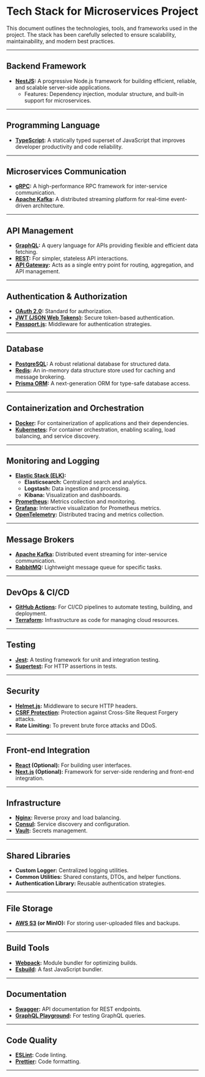 # **Tech Stack for Microservices Project**

This document outlines the technologies, tools, and frameworks used in the project. The stack has been carefully selected to ensure scalability, maintainability, and modern best practices.

---

## **Backend Framework**
- **[NestJS](https://nestjs.com/):** A progressive Node.js framework for building efficient, reliable, and scalable server-side applications.
  - Features: Dependency injection, modular structure, and built-in support for microservices.

---

## **Programming Language**
- **[TypeScript](https://www.typescriptlang.org/):** A statically typed superset of JavaScript that improves developer productivity and code reliability.

---

## **Microservices Communication**
- **[gRPC](https://grpc.io/):** A high-performance RPC framework for inter-service communication.
- **[Apache Kafka](https://kafka.apache.org/):** A distributed streaming platform for real-time event-driven architecture.

---

## **API Management**
- **[GraphQL](https://graphql.org/):** A query language for APIs providing flexible and efficient data fetching.
- **[REST](https://restfulapi.net/):** For simpler, stateless API interactions.
- **[API Gateway](https://docs.nestjs.com/microservices/basics#api-gateway):** Acts as a single entry point for routing, aggregation, and API management.

---

## **Authentication & Authorization**
- **[OAuth 2.0](https://oauth.net/2/):** Standard for authorization.
- **[JWT (JSON Web Tokens)](https://jwt.io/):** Secure token-based authentication.
- **[Passport.js](http://www.passportjs.org/):** Middleware for authentication strategies.

---

## **Database**
- **[PostgreSQL](https://www.postgresql.org/):** A robust relational database for structured data.
- **[Redis](https://redis.io/):** An in-memory data structure store used for caching and message brokering.
- **[Prisma ORM](https://www.prisma.io/):** A next-generation ORM for type-safe database access.

---

## **Containerization and Orchestration**
- **[Docker](https://www.docker.com/):** For containerization of applications and their dependencies.
- **[Kubernetes](https://kubernetes.io/):** For container orchestration, enabling scaling, load balancing, and service discovery.

---

## **Monitoring and Logging**
- **[Elastic Stack (ELK)](https://www.elastic.co/what-is/elk-stack):**
  - **Elasticsearch:** Centralized search and analytics.
  - **Logstash:** Data ingestion and processing.
  - **Kibana:** Visualization and dashboards.
- **[Prometheus](https://prometheus.io/):** Metrics collection and monitoring.
- **[Grafana](https://grafana.com/):** Interactive visualization for Prometheus metrics.
- **[OpenTelemetry](https://opentelemetry.io/):** Distributed tracing and metrics collection.

---

## **Message Brokers**
- **[Apache Kafka](https://kafka.apache.org/):** Distributed event streaming for inter-service communication.
- **[RabbitMQ](https://www.rabbitmq.com/):** Lightweight message queue for specific tasks.

---

## **DevOps & CI/CD**
- **[GitHub Actions](https://github.com/features/actions):** For CI/CD pipelines to automate testing, building, and deployment.
- **[Terraform](https://www.terraform.io/):** Infrastructure as code for managing cloud resources.

---

## **Testing**
- **[Jest](https://jestjs.io/):** A testing framework for unit and integration testing.
- **[Supertest](https://github.com/visionmedia/supertest):** For HTTP assertions in tests.

---

## **Security**
- **[Helmet.js](https://helmetjs.github.io/):** Middleware to secure HTTP headers.
- **[CSRF Protection](https://docs.nestjs.com/security/csrf):** Protection against Cross-Site Request Forgery attacks.
- **Rate Limiting:** To prevent brute force attacks and DDoS.

---

## **Front-end Integration**
- **[React](https://reactjs.org/) (Optional):** For building user interfaces.
- **[Next.js](https://nextjs.org/) (Optional):** Framework for server-side rendering and front-end integration.

---

## **Infrastructure**
- **[Nginx](https://www.nginx.com/):** Reverse proxy and load balancing.
- **[Consul](https://www.consul.io/):** Service discovery and configuration.
- **[Vault](https://www.vaultproject.io/):** Secrets management.

---

## **Shared Libraries**
- **Custom Logger:** Centralized logging utilities.
- **Common Utilities:** Shared constants, DTOs, and helper functions.
- **Authentication Library:** Reusable authentication strategies.

---

## **File Storage**
- **[AWS S3](https://aws.amazon.com/s3/) (or MinIO):** For storing user-uploaded files and backups.

---

## **Build Tools**
- **[Webpack](https://webpack.js.org/):** Module bundler for optimizing builds.
- **[Esbuild](https://esbuild.github.io/):** A fast JavaScript bundler.

---

## **Documentation**
- **[Swagger](https://swagger.io/):** API documentation for REST endpoints.
- **[GraphQL Playground](https://www.apollographql.com/docs/apollo-server/testing/graphql-playground/):** For testing GraphQL queries.

---

## **Code Quality**
- **[ESLint](https://eslint.org/):** Code linting.
- **[Prettier](https://prettier.io/):** Code formatting.

---